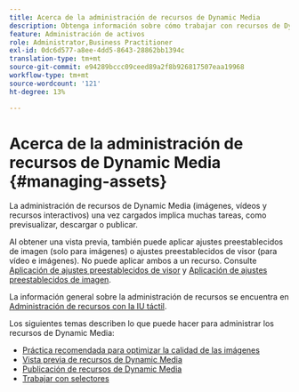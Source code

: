 ```yaml
---
title: Acerca de la administración de recursos de Dynamic Media
description: Obtenga información sobre cómo trabajar con recursos de Dynamic Media.
feature: Administración de activos
role: Administrator,Business Practitioner
exl-id: 0dc6d577-a8ee-4dd5-8643-28862bb1394c
translation-type: tm+mt
source-git-commit: e94289bccc09ceed89a2f8b926817507eaa19968
workflow-type: tm+mt
source-wordcount: '121'
ht-degree: 13%

---
```


# Acerca de la administración de recursos de Dynamic Media {#managing-assets}

La administración de recursos de Dynamic Media (imágenes, vídeos y recursos interactivos) una vez cargados implica muchas tareas, como previsualizar, descargar o publicar.

Al obtener una vista previa, también puede aplicar ajustes preestablecidos de imagen (solo para imágenes) o ajustes preestablecidos de visor (para vídeo e imágenes). No puede aplicar ambos a un recurso. Consulte [Aplicación de ajustes preestablecidos de visor](viewer-presets.md) y [Aplicación de ajustes preestablecidos de imagen](image-presets.md).

La información general sobre la administración de recursos se encuentra en [Administración de recursos con la IU táctil](/help/assets/manage-digital-assets.md).

Los siguientes temas describen lo que puede hacer para administrar los recursos de Dynamic Media:

* [Práctica recomendada para optimizar la calidad de las imágenes](best-practices-for-optimizing-the-quality-of-your-images.md)
* [Vista previa de recursos de Dynamic Media](previewing-assets.md)
* [Publicación de recursos de Dynamic Media](publishing-dynamicmedia-assets.md)
* [Trabajar con selectores](working-with-selectors.md)
